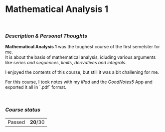 <h1> Mathematical Analysis 1 </h1>
<br><h3><i>Description & Personal Thoughts</i></h3>
<p>
  <b>Mathematical Analysis 1</b> was the toughest course of the first semetster for me.<br>
  It is about the basis of mathematical analysis, icluding various arguments like <i>series and sequences</i>, <i>limits</i>, <i>derivatives and integrals</i>.
</p>
<p>
  I enjoyed the contents of this course, but still it was a bit challening for me.<br>
</p>
<p>
  For this course, I took notes with my <i>iPad</i> and the <i>GoodNotes5</i> App and exported it all in `.pdf` format.
</p>

<br><h3><i>Course status</i></h3>
<table><tr>
  <td>Passed</td>
  <td><b>20</b>/30</td>
</tr></table>
